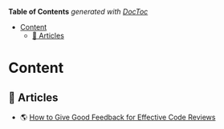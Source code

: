 <!-- START doctoc generated TOC please keep comment here to allow auto update -->
<!-- DON'T EDIT THIS SECTION, INSTEAD RE-RUN doctoc TO UPDATE -->
**Table of Contents**  *generated with [DocToc](https://github.com/thlorenz/doctoc)*

- [Content](#content)
  - [:memo: Articles](#memo-articles)

<!-- END doctoc generated TOC please keep comment here to allow auto update -->

# Content

## :memo: Articles

- 🌎 [How to Give Good Feedback for Effective Code Reviews](./articles/how-to-give-good-feedback-for-effective-code-reviews.md)
